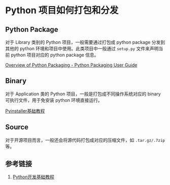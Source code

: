 # Python 项目如何打包和分发

## Python Package

对于 Library 类别的 Python 项目，一般需要通过打包成 python package 分发到其他的 python 环境和项目中使用。此类项目中一般通过 `setup.py` 文件来声明当前 python 项目对应的 python package 信息。

[Overview of Python Packaging - Python Packaging User Guide](https://packaging.python.org/en/latest/overview/)

## Binary

对于 Application 类的 Python 项目，一般是打包成不同操作系统对应的 binary 可执行文件，用于免安装 python 环境直接运行。

[Pyinstaller基础教程](work/programming/Python/CLI/Pyinstaller基础教程.md)

## Source

对于开源项目而言，一般还会将源代码打包成对应的压缩文件，如 `.tar.gz/.7zip` 等。

## 参考链接

1. [Python开发基础教程](work/programming/Python/Python开发基础教程.md)